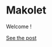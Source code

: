 # Makolet

Welcome !

[See the post](/_posts/2024-06-27.md)


<!--stackedit_data:
eyJoaXN0b3J5IjpbNTE1NzM5Miw0NTYwOTU4NDBdfQ==
-->